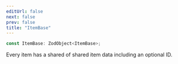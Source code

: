 ```yaml
---
editUrl: false
next: false
prev: false
title: "ItemBase"
---
```


```ts
const ItemBase: ZodObject<ItemBase>;
```

Every item has a shared of shared item data including an optional ID.
